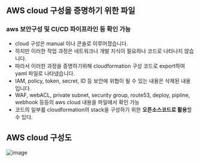 ## AWS cloud 구성을 증명하기 위한 파일
### aws 보안구성 및 CI/CD 파이프라인 등 확인 가능

- cloud 구성은 manual 이나 콘솔로 이루어졌습니다.
- 하지만 이러한 작업 과정은 네트워크나 개발 지식이 필요하나 코드로 나타나지 않습니다.
- 따라서 이러한 과정을 증명하기위해 cloudformation 구성 코드로 export하여 yaml 파일로 나타냈습니다.
- IAM, policy, token, secret, ID 등 보안에 위협이 될 수 있는 내용은 삭제된 내용입니다.
- WAF, webACL, private subnet, security group, route53, deploy, pipline, webhook 등등의 aws cloud  내용을 파일에서 확인 가능
- 코드의 일부를 cloudformation의 stack을 구성하기 위한 **오픈소스코드로 활용**할 수 있다.
## AWS cloud 구성도

![image](https://user-images.githubusercontent.com/28801695/138003676-eeb6cd7f-0be3-4abf-ad89-45880bdd0078.png)
